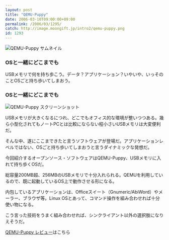 ```yaml
---
layout: post
title: "QEMU-Puppy"
date: 2006-03-10T09:00:00+09:00
permalink: /2006/03/1295/
catch: http://image.moongift.jp/intro2/qemu-puppy.png
id: 1293
---
```

 ![QEMU-Puppy サムネイル](http://image.moongift.jp/intro2/qemu-puppy.t.png "QEMU-Puppy サムネイル")
  

### OSと一緒にどこまでも
  
USBメモリで何を持ち歩こう。データ？アプリケーション？いやいや、いっそのことOSごと持ち歩いてしまおう。  
<!--more-->  

### OSと一緒にどこまでも
  

![QEMU-Puppy スクリーンショット](http://image.moongift.jp/intro2/qemu-puppy.png "QEMU-Puppy スクリーンショット")

  

USBメモリが大きくなるにつれ、どこでもオフィス的な環境が整いつつある。幾ら小型化されてもノートPCとは比較にならない程小さいUSBメモリは大変便利だ。

  

そんな中、遂にここまできたと言うソフトウェアが登場だ。アプリケーションレベルではない、OSごと持ち歩いてしまおうと言うダイナミックな発想だ。

  

今回紹介するオープンソース・ソフトウェアはQEMU-Puppy、USBメモリに入れて持ち歩くOSだ。

  

総容量200MB超、256MBのUSBメモリで十分入れられる。QEMUを利用しているので、既に起動しているOS上で動作させる形になる。

  

内包しているアプリケーションは、Officeスイート（Gnumeric/AbiWord）やメーラー、ブラウザ等。Linux OSとあって、コマンド操作を組み合わせれば十分使い物になる。

  

こう言った技術をうまく組み合わせれば、シンクライアント以外の選択肢になりえそうだ。

  

[QEMU-Puppy レビュー](http://oss.moongift.jp/review/i-1303.html)はこちら

